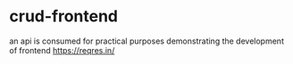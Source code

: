 # crud-frontend
an api is consumed for practical purposes demonstrating the development of frontend https://reqres.in/
